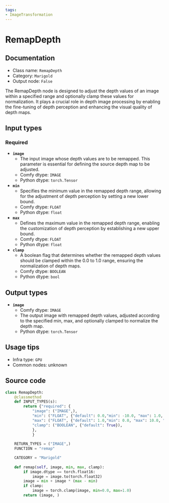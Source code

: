 ```yaml
---
tags:
- ImageTransformation
---
```


# RemapDepth
## Documentation
- Class name: `RemapDepth`
- Category: `Marigold`
- Output node: `False`

The RemapDepth node is designed to adjust the depth values of an image within a specified range and optionally clamp these values for normalization. It plays a crucial role in depth image processing by enabling the fine-tuning of depth perception and enhancing the visual quality of depth maps.
## Input types
### Required
- **`image`**
    - The input image whose depth values are to be remapped. This parameter is essential for defining the source depth map to be adjusted.
    - Comfy dtype: `IMAGE`
    - Python dtype: `torch.Tensor`
- **`min`**
    - Specifies the minimum value in the remapped depth range, allowing for the adjustment of depth perception by setting a new lower bound.
    - Comfy dtype: `FLOAT`
    - Python dtype: `float`
- **`max`**
    - Defines the maximum value in the remapped depth range, enabling the customization of depth perception by establishing a new upper bound.
    - Comfy dtype: `FLOAT`
    - Python dtype: `float`
- **`clamp`**
    - A boolean flag that determines whether the remapped depth values should be clamped within the 0.0 to 1.0 range, ensuring the normalization of depth maps.
    - Comfy dtype: `BOOLEAN`
    - Python dtype: `bool`
## Output types
- **`image`**
    - Comfy dtype: `IMAGE`
    - The output image with remapped depth values, adjusted according to the specified min, max, and optionally clamped to normalize the depth map.
    - Python dtype: `torch.Tensor`
## Usage tips
- Infra type: `GPU`
- Common nodes: unknown


## Source code
```python
class RemapDepth:
    @classmethod
    def INPUT_TYPES(s):
        return {"required": { 
            "image": ("IMAGE",),
            "min": ("FLOAT", {"default": 0.0,"min": -10.0, "max": 1.0, "step": 0.01}),
            "max": ("FLOAT", {"default": 1.0,"min": 0.0, "max": 10.0, "step": 0.01}),
            "clamp": ("BOOLEAN", {"default": True}),
            },
            }
    
    RETURN_TYPES = ("IMAGE",)
    FUNCTION = "remap"

    CATEGORY = "Marigold"
        
    def remap(self, image, min, max, clamp):
        if image.dtype == torch.float16:
            image = image.to(torch.float32)
        image = min + image * (max - min)
        if clamp:
            image = torch.clamp(image, min=0.0, max=1.0)
        return (image, )

```
